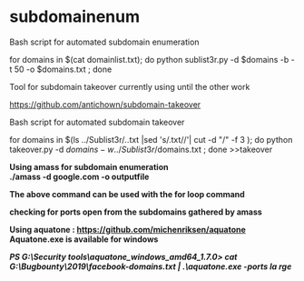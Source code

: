 # subdomainenum




Bash script for automated subdomain enumeration

for domains in $(cat domainlist.txt); do python sublist3r.py -d $domains -b -t 50 -o $domains.txt ; done

Tool for subdomain takeover currently using until the other work

https://github.com/antichown/subdomain-takeover


Bash script for automated subdomain takeover

for domains in $(ls ../Sublist3r/*.*.txt |sed 's/\.txt//'| cut -d "/" -f 3 ); do python takeover.py -d $domains -w ../Sublist3r/$domains.txt ; done  >>takeover


<b>Using amass for subdomain enumeration <br>
 ./amass -d google.com -o outputfile

The above command can be used with the for loop command 


<b>checking for ports open from the subdomains gathered by amass 

Using aquatone :  https://github.com/michenriksen/aquatone <br>
Aquatone.exe is available for windows

<b><i>PS G:\Security tools\aquatone_windows_amd64_1.7.0> cat G:\Bugbounty\2019\facebook-domains.txt | .\aquatone.exe -ports la
rge

